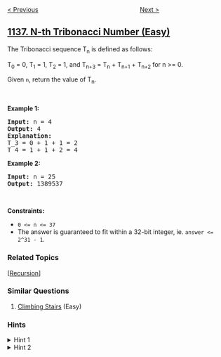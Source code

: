 <!--|This file generated by command(leetcode description); DO NOT EDIT.    |-->
<!--+----------------------------------------------------------------------+-->
<!--|@author    openset <openset.wang@gmail.com>                           |-->
<!--|@link      https://github.com/openset                                 |-->
<!--|@home      https://github.com/openset/leetcode                        |-->
<!--+----------------------------------------------------------------------+-->

[< Previous](https://github.com/openset/leetcode/tree/master/problems/parallel-courses "Parallel Courses")
　　　　　　　　　　　　　　　　
[Next >](https://github.com/openset/leetcode/tree/master/problems/alphabet-board-path "Alphabet Board Path")

## [1137. N-th Tribonacci Number (Easy)](https://leetcode.com/problems/n-th-tribonacci-number "第 N 个泰波那契数")

<p>The Tribonacci sequence T<sub>n</sub> is defined as follows:&nbsp;</p>

<p>T<sub>0</sub> = 0, T<sub>1</sub> = 1, T<sub>2</sub> = 1, and T<sub>n+3</sub> = T<sub>n</sub> + T<sub>n+1</sub> + T<sub>n+2</sub> for n &gt;= 0.</p>

<p>Given <code>n</code>, return the value of T<sub>n</sub>.</p>

<p>&nbsp;</p>
<p><strong>Example 1:</strong></p>

<pre>
<strong>Input:</strong> n = 4
<strong>Output:</strong> 4
<strong>Explanation:</strong>
T_3 = 0 + 1 + 1 = 2
T_4 = 1 + 1 + 2 = 4
</pre>

<p><strong>Example 2:</strong></p>

<pre>
<strong>Input:</strong> n = 25
<strong>Output:</strong> 1389537
</pre>

<p>&nbsp;</p>
<p><strong>Constraints:</strong></p>

<ul>
	<li><code>0 &lt;= n &lt;= 37</code></li>
	<li>The answer is guaranteed to fit within a 32-bit integer, ie. <code>answer &lt;= 2^31 - 1</code>.</li>
</ul>

### Related Topics
  [[Recursion](https://github.com/openset/leetcode/tree/master/tag/recursion/README.md)]

### Similar Questions
  1. [Climbing Stairs](https://github.com/openset/leetcode/tree/master/problems/climbing-stairs) (Easy)

### Hints
<details>
<summary>Hint 1</summary>
Make an array F of length 38, and set F[0] = 0, F[1] = F[2] = 1.
</details>

<details>
<summary>Hint 2</summary>
Now write a loop where you set F[n+3] = F[n] + F[n+1] + F[n+2], and return F[n].
</details>
